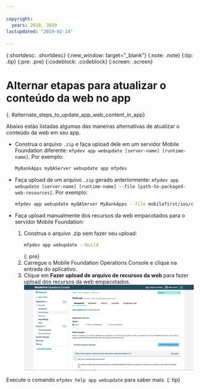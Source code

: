 ```yaml
---

copyright:
  years: 2018, 2019
lastupdated: "2019-02-14"

---
```


{:shortdesc: .shortdesc}
{:new_window: target="_blank"}
{:note: .note}
{:tip: .tip}
{:pre: .pre}
{:codeblock: .codeblock}
{:screen: .screen}

# Alternar etapas para atualizar o conteúdo da web no app
{: #alternate_steps_to_update_app_web_content_in_app}

Abaixo estão listadas algumas das maneiras alternativas de atualizar o conteúdo da web em seu app.

* Construa o arquivo `.zip` e faça upload dele em um servidor Mobile Foundation diferente: `mfpdev app webupdate [server-name] [runtime-name]`.
  Por exemplo:
  ```bash
  MyBankApps myQAServer webupdate app mfpdev
  ```

* Faça upload de um arquivo `.zip` gerado anteriormente: `mfpdev app webupdate [server-name] [runtime-name] --file [path-to-packaged-web-resources]`.
  Por exemplo:
  ```bash
  mfpdev app webupdate myQAServer MyBankApps --file mobilefirst/ios/com.mfp.myBankApp-1.0.1.zip
  ```

* Faça upload manualmente dos recursos da web empacotados para o servidor Mobile Foundation:
  1. Construa o arquivo .zip sem fazer seu upload:
      ```bash
      mfpdev app webupdate --build
      ```
      {: pre}
  2. Carregue o Mobile Foundation Operations Console e clique na entrada do aplicativo.
  3. Clique em **Fazer upload de arquivo de recursos da web** para fazer upload dos recursos da web empacotados.    
      ![Faça upload do arquivo .zip da atualização direta do console](images/upload-direct-update-package.png)

Execute o comando `mfpdev help app webupdate` para saber mais.
{: tip}
